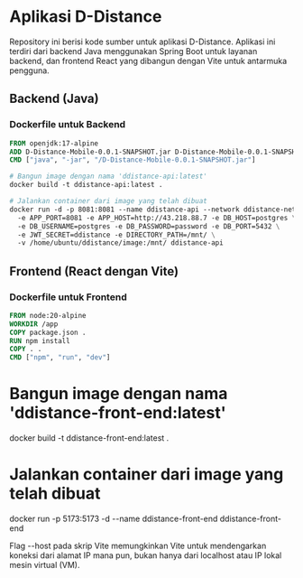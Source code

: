 # Aplikasi D-Distance

Repository ini berisi kode sumber untuk aplikasi D-Distance. Aplikasi ini terdiri dari backend Java menggunakan Spring Boot untuk layanan backend, dan frontend React yang dibangun dengan Vite untuk antarmuka pengguna.

## Backend (Java)

### Dockerfile untuk Backend

```Dockerfile
FROM openjdk:17-alpine
ADD D-Distance-Mobile-0.0.1-SNAPSHOT.jar D-Distance-Mobile-0.0.1-SNAPSHOT.jar
CMD ["java", "-jar", "/D-Distance-Mobile-0.0.1-SNAPSHOT.jar"]

# Bangun image dengan nama 'ddistance-api:latest'
docker build -t ddistance-api:latest .

# Jalankan container dari image yang telah dibuat
docker run -d -p 8081:8081 --name ddistance-api --network ddistance-network \
  -e APP_PORT=8081 -e APP_HOST=http://43.218.88.7 -e DB_HOST=postgres \
  -e DB_USERNAME=postgres -e DB_PASSWORD=password -e DB_PORT=5432 \
  -e JWT_SECRET=ddistance -e DIRECTORY_PATH=/mnt/ \
  -v /home/ubuntu/ddistance/image:/mnt/ ddistance-api
```
## Frontend (React dengan Vite)
### Dockerfile untuk Frontend
```Dockerfile
FROM node:20-alpine
WORKDIR /app
COPY package.json .
RUN npm install
COPY . .
CMD ["npm", "run", "dev"]
```

# Bangun image dengan nama 'ddistance-front-end:latest'
docker build -t ddistance-front-end:latest .

# Jalankan container dari image yang telah dibuat
docker run -p 5173:5173 -d --name ddistance-front-end ddistance-front-end



Flag --host pada skrip Vite memungkinkan Vite untuk mendengarkan koneksi dari alamat IP mana pun, bukan hanya dari localhost atau IP lokal mesin virtual (VM).
